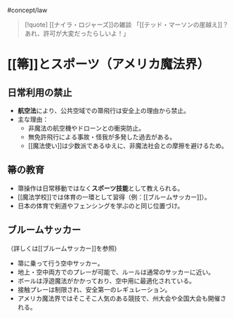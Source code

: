   #concept/law
> [!quote] [[ナイラ・ロジャーズ]]の雑談
> 「[[テッド・マーソンの崖越え]]？あれ、許可が大変だったらしいよ！」

# [[箒]]とスポーツ（アメリカ魔法界）

## 日常利用の禁止
- **航空法**により、公共空域での箒飛行は安全上の理由から禁止。
- 主な理由：
  - 非魔法の航空機やドローンとの衝突防止。
  - 無免許飛行による事故・怪我が多発した過去がある。
  - [[魔法使い]]は少数派であるゆえに、非魔法社会との摩擦を避けるため。

## 箒の教育
- 箒操作は日常移動ではなく**スポーツ技能**として教えられる。
- [[魔法学校]]では体育の一環として習得（例：[[ブルームサッカー]]）。
- 日本の体育で剣道やフェンシングを学ぶのと同じ位置づけ。

## ブルームサッカー
（詳しくは[[ブルームサッカー]]を参照)
- 箒に乗って行う空中サッカー。
- 地上・空中両方でのプレーが可能で、ルールは通常のサッカーに近い。
- ボールは浮遊魔法がかかっており、空中用に最適化されている。
- 接触プレーは制限され、安全第一のレギュレーション。
- アメリカ魔法界ではそこそこ人気のある競技で、州大会や全国大会も開催される。
